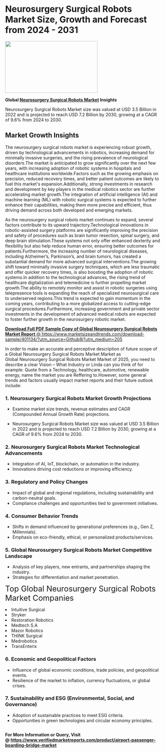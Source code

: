 <H1>Neurosurgery Surgical Robots Market Size, Growth and Forecast from 2024 - 2031</H1><img class="aligncenter size-medium wp-image-584254" src="https://thirdeyenews.in/wp-content/uploads/2024/09/Global-Market-Research-300x168.jpeg" alt="" width="300" height="168" /><p><strong>Global&nbsp;<a href="https://www.marketsizeandtrends.com/download-sample/401134/?utm_source=Github8j?utm_medium=205">Neurosurgery Surgical Robots Market</a> Insights</strong></p><p>Neurosurgery Surgical Robots Market size was valued at USD 3.5 Billion in 2022 and is projected to reach USD 7.2 Billion by 2030, growing at a CAGR of 9.6% from 2024 to 2030.</p><p><h2>Market Growth Insights</h2> <p>The neurosurgery surgical robots market is experiencing robust growth, driven by technological advancements in robotics, increasing demand for minimally invasive surgeries, and the rising prevalence of neurological disorders.The market is anticipated to grow significantly over the next few years, with increasing adoption of robotic systems in hospitals and healthcare institutions worldwide.Factors such as the growing emphasis on precision, reduced recovery times, and better patient outcomes are likely to fuel this market's expansion.Additionally, strong investments in research and development by key players in the medical robotics sector are further accelerating market growth.The integration of artificial intelligence (AI) and machine learning (ML) with robotic surgical systems is expected to further enhance their capabilities, making them more precise and efficient, thus driving demand across both developed and emerging markets.</p> <p><a href="#"></a></p> <p>As the neurosurgery surgical robots market continues to expand, several factors contribute to its upward trajectory.Technological innovations in robotic-assisted surgery platforms are significantly improving the precision and safety of procedures such as brain tumor resection, spinal surgery, and deep brain stimulation.These systems not only offer enhanced dexterity and flexibility but also help reduce human error, ensuring better outcomes for patients.Furthermore, the increasing number of neurological diseases, including Alzheimer’s, Parkinson’s, and brain tumors, has created a substantial demand for more advanced surgical interventions.The growing shift toward minimally invasive surgery techniques, which are less traumatic and offer quicker recovery times, is also boosting the adoption of robotic systems.In addition to the technological advances, the rising trend of healthcare digitalization and telemedicine is further propelling market growth.The ability to remotely monitor and assist in robotic surgeries using telepresence tools is expanding the reach of specialized neurosurgical care to underserved regions.This trend is expected to gain momentum in the coming years, contributing to a more globalized access to cutting-edge surgical procedures.Furthermore, increasing government and private sector investments in the development of advanced medical robots are expected to foster further growth in the neurosurgery robotic market.</p> <p><a href="#"></p><p><span class=""><strong>Download Full PDF Sample Copy of Global Neurosurgery Surgical Robots Market Report</strong> @ <a href="https://www.marketsizeandtrends.com/download-sample/401134/?utm_source=Github8j?utm_medium=205" target="_blank">https://www.marketsizeandtrends.com/download-sample/401134/?utm_source=Github8j?utm_medium=205</a></span></p><p>In order to make an accurate and perceptive description of future scope of a Global&nbsp;Neurosurgery Surgical Robots Market Market as Global&nbsp;Neurosurgery Surgical Robots Market Market of 2025, you need to describe a clear Vision &ndash; What Industry or Linda can you think of for example: Quote from a Technology, healthcare, automotive, renewable energy, name the market you are Reffering to.However, some general trends and factors usually impact market reports and their future outlook include:</p><h3>1.&nbsp;<strong>Neurosurgery Surgical Robots Market Growth Projections</strong></h3><ul><li>Examine market size trends, revenue estimates and CAGR (Compounded Annual Growth Rate) projections.</li><li><p>Neurosurgery Surgical Robots Market size was valued at USD 3.5 Billion in 2022 and is projected to reach USD 7.2 Billion by 2030, growing at a CAGR of 9.6% from 2024 to 2030.</p></li></ul><h3>2.&nbsp;<strong>Neurosurgery Surgical Robots Market Technological Advancements</strong></h3><ul><li>Integration of AI, IoT, blockchain, or automation in the industry.</li><li>Innovations driving cost reductions or improving efficiency.</li></ul><h3>3.&nbsp;<strong>Regulatory and Policy Changes</strong></h3><ul><li>Impact of global and regional regulations, including sustainability and carbon-neutral goals.</li><li>Compliance challenges and opportunities tied to government initiatives.</li></ul><h3>4.&nbsp;<strong>Consumer Behavior Trends</strong></h3><ul><li>Shifts in demand influenced by generational preferences (e.g., Gen Z, Millennials).</li><li>Emphasis on eco-friendly, ethical, or personalized products/services.</li></ul><h3>5.&nbsp;<strong>Global Neurosurgery Surgical Robots Market Competitive Landscape</strong></h3><ul><li>Analysis of key players, new entrants, and partnerships shaping the industry.</li><li>Strategies for differentiation and market penetration.</li></ul><p data-pm-slice="1 1 []"><span style="color: inherit; font-family: inherit; font-size: 25px;">Top Global Neurosurgery Surgical Robots Market Companies</span></p><div class="" data-test-id=""><p><li>Intuitive Surgical</li><li> Stryker</li><li> Restoration Robotics</li><li> Medtech S.A</li><li> Mazor Robotics</li><li> THINK Surgical</li><li> Medrobotics</li><li> TransEnterix</li></p></div><h3>6.&nbsp;<strong>Economic and Geopolitical Factors</strong></h3><ul><li>Influence of global economic conditions, trade policies, and geopolitical events.</li><li>Resilience of the market to inflation, currency fluctuations, or global crises.</li></ul><h3>7.&nbsp;<strong>Sustainability and ESG (Environmental, Social, and Governance)</strong></h3><ul><li>Adoption of sustainable practices to meet ESG criteria.</li><li>Opportunities in green technologies and circular economy principles.</li></ul><h2><strong style="font-size: 14px;">For More Information or Query, Visit @&nbsp;</strong><a style="background-color: #ffffff; font-size: 14px;" href="https://www.marketsizeandtrends.com/report/neurosurgery-surgical-robots-market/" target="_blank">https://www.verifiedmarketreports.com/product/airport-passenger-boarding-bridge-market</a></h2>